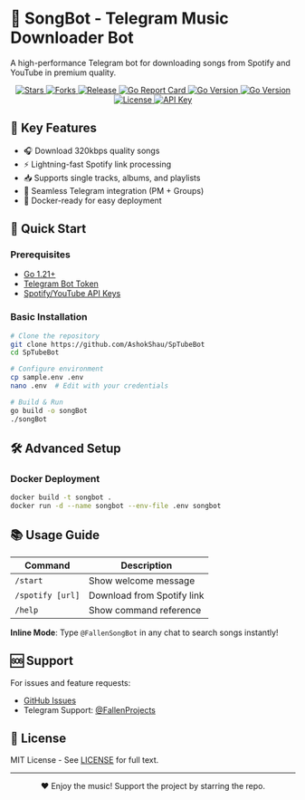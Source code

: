 # 🎵 SongBot - Telegram Music Downloader Bot

A high-performance Telegram bot for downloading songs from Spotify and YouTube in premium quality.

<p align="center">
  <a href="https://github.com/AshokShau/SpTubeBot/stargazers">
    <img src="https://img.shields.io/github/stars/AshokShau/SpTubeBot?style=flat-square&logo=github" alt="Stars"/>
  </a>
  <a href="https://github.com/AshokShau/SpTubeBot/network/members">
    <img src="https://img.shields.io/github/forks/AshokShau/SpTubeBot?style=flat-square&logo=github" alt="Forks"/>
  </a>
  <a href="https://github.com/AshokShau/SpTubeBot/releases">
    <img src="https://img.shields.io/github/v/release/AshokShau/SpTubeBot?style=flat-square" alt="Release"/>
  </a>

  <a href="https://goreportcard.com/report/github.com/AshokShau/SpTubeBot">
    <img src="https://goreportcard.com/badge/github.com/AshokShau/SpTubeBot?style=flat-square" alt="Go Report Card"/>
  </a>
  <a href="https://img.shields.io/github/go-mod/go-version/AshokShau/SpTubeBot">
    <img src="https://img.shields.io/github/go-mod/go-version/AshokShau/SpTubeBot?style=flat-square" alt="Go Version"/>
  </a>
  <a href="https://golang.org/">
    <img src="https://img.shields.io/badge/Go-1.21+-00ADD8?style=flat-square&logo=go" alt="Go Version"/>
  </a>
  <a href="https://github.com/AshokShau/SpTubeBot/blob/main/LICENSE">
    <img src="https://img.shields.io/badge/License-MIT-blue?style=flat-square" alt="License"/>
  </a>
  <a href="https://t.me/FallenApiBot">
    <img src="https://img.shields.io/badge/API_Key-Required-important?style=flat-square" alt="API Key"/>
  </a>
</p>

## 🌟 Key Features

- 🎧 Download 320kbps quality songs  
- ⚡ Lightning-fast Spotify link processing  
- 📥 Supports single tracks, albums, and playlists  
- 🤖 Seamless Telegram integration (PM + Groups)  
- 🐳 Docker-ready for easy deployment  

## 🚀 Quick Start

### Prerequisites

- [Go 1.21+](https://golang.org/dl/)
- [Telegram Bot Token](https://t.me/BotFather)
- [Spotify/YouTube API Keys](https://t.me/FallenApiBot)

### Basic Installation

```bash
# Clone the repository
git clone https://github.com/AshokShau/SpTubeBot
cd SpTubeBot

# Configure environment
cp sample.env .env
nano .env  # Edit with your credentials

# Build & Run
go build -o songBot
./songBot
````

## 🛠 Advanced Setup

### Docker Deployment

```bash
docker build -t songbot .
docker run -d --name songbot --env-file .env songbot
```

## 📚 Usage Guide

| Command          | Description                |
|------------------|----------------------------|
| `/start`         | Show welcome message       |
| `/spotify [url]` | Download from Spotify link |
| `/help`          | Show command reference     |

**Inline Mode**: Type `@FallenSongBot` in any chat to search songs instantly!

## 🆘 Support

For issues and feature requests:

* [GitHub Issues](https://github.com/AshokShau/SpTubeBot/issues)
* Telegram Support: [@FallenProjects](https://t.me/FallenProjects)

## 📜 License

MIT License - See [LICENSE](/LICENSE) for full text.

---

<p align="center">
❤️ Enjoy the music! Support the project by starring the repo.
</p>
